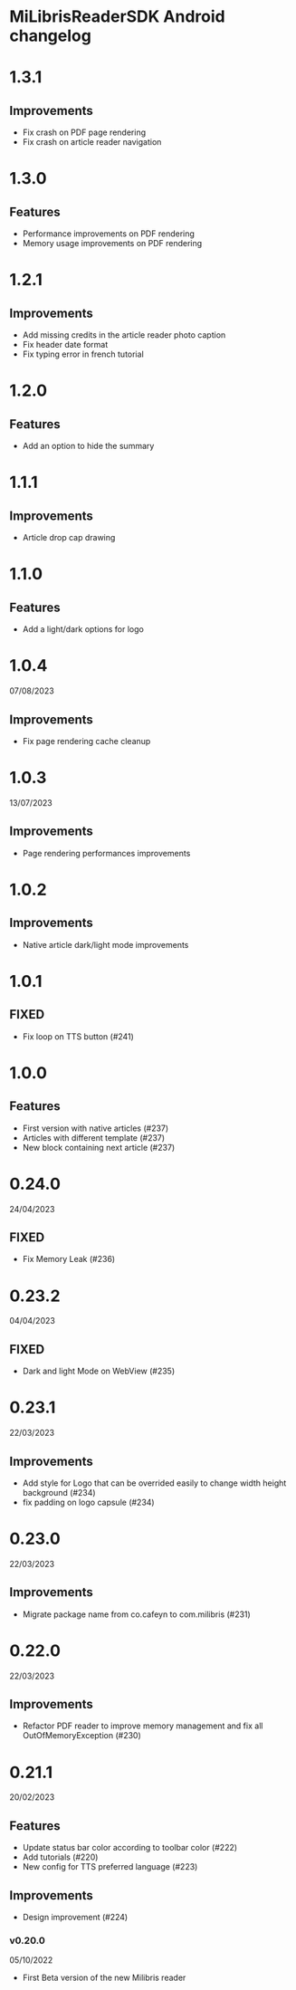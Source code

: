 # MiLibrisReaderSDK Android changelog

# 1.3.1

## Improvements
- Fix crash on PDF page rendering
- Fix crash on article reader navigation

# 1.3.0

## Features
- Performance improvements on PDF rendering
- Memory usage improvements on PDF rendering

# 1.2.1

## Improvements
- Add missing credits in the article reader photo caption
- Fix header date format
- Fix typing error in french tutorial

# 1.2.0

## Features
- Add an option to hide the summary

# 1.1.1

## Improvements
- Article drop cap drawing

# 1.1.0

## Features
- Add a light/dark options for logo

# 1.0.4

07/08/2023

## Improvements

- Fix page rendering cache cleanup

# 1.0.3

13/07/2023

## Improvements

- Page rendering performances improvements

# 1.0.2

## Improvements

- Native article dark/light mode improvements

# 1.0.1

## FIXED
- Fix loop on TTS button  (#241)

# 1.0.0

## Features
- First version with native articles (#237)
- Articles with different template (#237)
- New block containing next article (#237)

# 0.24.0

24/04/2023

## FIXED

- Fix Memory Leak  (#236)

# 0.23.2

04/04/2023

## FIXED

- Dark and light Mode on WebView  (#235)

# 0.23.1

22/03/2023

## Improvements

- Add style for Logo that can be overrided easily to change width height background (#234)
- fix padding on logo capsule (#234)

# 0.23.0

22/03/2023

## Improvements

- Migrate package name from co.cafeyn to com.milibris  (#231)

# 0.22.0

22/03/2023

## Improvements

- Refactor PDF reader to improve memory management and fix all OutOfMemoryException  (#230)

# 0.21.1

20/02/2023

## Features

- Update status bar color according to toolbar color  (#222)
- Add tutorials (#220)
- New config for TTS preferred language (#223)

## Improvements

- Design improvement  (#224)

### v0.20.0

05/10/2022

- First Beta version of the new Milibris reader 